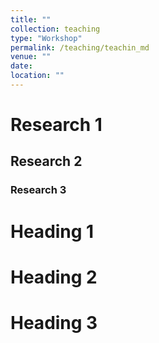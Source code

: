 ```yaml
---
title: ""
collection: teaching
type: "Workshop"
permalink: /teaching/teachin_md
venue: ""
date: 
location: ""
---
```


# Research 1
## Research 2
### Research 3
Heading 1
======

Heading 2
======

Heading 3
======
